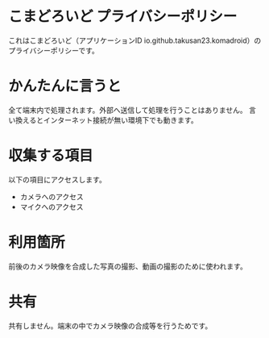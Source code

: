 # こまどろいど プライバシーポリシー
これはこまどろいど（アプリケーションID io.github.takusan23.komadroid）のプライバシーポリシーです。

# かんたんに言うと
全て端末内で処理されます。外部へ送信して処理を行うことはありません。
言い換えるとインターネット接続が無い環境下でも動きます。

# 収集する項目
以下の項目にアクセスします。

- カメラへのアクセス
- マイクへのアクセス

# 利用箇所
前後のカメラ映像を合成した写真の撮影、動画の撮影のために使われます。

# 共有
共有しません。端末の中でカメラ映像の合成等を行うためです。